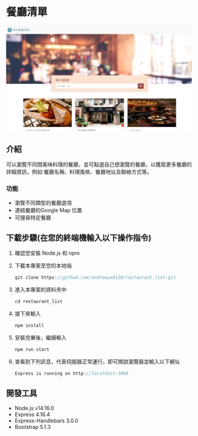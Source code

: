# 餐廳清單
![image](https://github.com/andrewye0128/restaurant_list/blob/main/public/IMG/restaurant%20picture.jpg)

## 介紹
可以瀏覽不同間美味料理的餐廳，並可點選自己想瀏覽的餐廳，以獲取更多餐廳的詳細資訊，例如:餐廳名稱、料理風格、餐廳地址及聯絡方式等。

### 功能
* 瀏覽不同類型的餐廳選項
* 連結餐廳的Google Map 位置
* 可搜尋特定餐廳

## 下載步驟(在您的終端機輸入以下操作指令)
1. 確認您安裝 Node.js 和 npm
2. 下載本專案至您的本地端

    ``` javascript
    git clone https://github.com/andrewye0128/restaurant_list.git
    ```
3.  進入本專案的資料夾中
  
    ``` javascript
    cd restaurant_list
    ```
4. 接下來輸入

    ``` javascript
    npm install
    ```
5. 安裝完畢後，繼續輸入

    ``` javascript
    npm run start
    ```
6. 查看到下列訊息，代表伺服器正常運行，即可開啟瀏覽器並輸入以下網址

    ``` javascript
    Express is running on http://localhost:3000
   ```

## 開發工具
* Node.js v14.16.0
* Express 4.16.4
* Express-Handlebars 3.0.0
* Bootstrap 5.1.3
